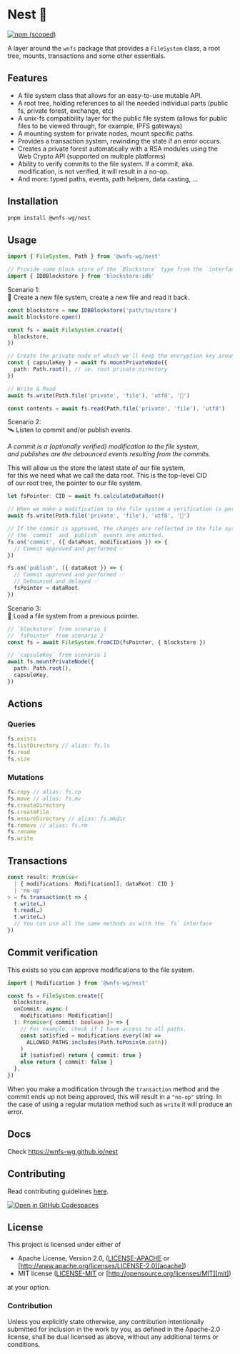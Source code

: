 # Nest 🪺

[![npm (scoped)](https://img.shields.io/npm/v/%40wnfs-wg/nest)](https://www.npmjs.com/package/@wnfs-wg/nest)

A layer around the `wnfs` package that provides a `FileSystem` class, a root tree, mounts, transactions and some other essentials.

## Features

- A file system class that allows for an easy-to-use mutable API.
- A root tree, holding references to all the needed individual parts (public fs, private forest, exchange, etc)
- A unix-fs compatibility layer for the public file system (allows for public files to be viewed through, for example, IPFS gateways)
- A mounting system for private nodes, mount specific paths.
- Provides a transaction system, rewinding the state if an error occurs.
- Creates a private forest automatically with a RSA modules using the Web Crypto API (supported on multiple platforms)
- Ability to verify commits to the file system. If a commit, aka. modification, is not verified, it will result in a no-op.
- And more: typed paths, events, path helpers, data casting, …

## Installation

```bash
pnpm install @wnfs-wg/nest
```

## Usage

```ts
import { FileSystem, Path } from '@wnfs-wg/nest'

// Provide some block store of the `Blockstore` type from the `interface-blockstore` package
import { IDBBlockstore } from 'blockstore-idb'
```

Scenario 1:<br />
🚀 Create a new file system, create a new file and read it back.

```ts
const blockstore = new IDBBlockstore('path/to/store')
await blockstore.open()

const fs = await FileSystem.create({
  blockstore,
})

// Create the private node of which we'll keep the encryption key around.
const { capsuleKey } = await fs.mountPrivateNode({
  path: Path.root(), // ie. root private directory
})

// Write & Read
await fs.write(Path.file('private', 'file'), 'utf8', '🪺')

const contents = await fs.read(Path.file('private', 'file'), 'utf8')
```

Scenario 2:<br />
🛰️ Listen to commit and/or publish events.

_A commit is a (optionally verified) modification to the file system,<br />
and publishes are the debounced events resulting from the commits._

This will allow us the store the latest state of our file system,<br />
for this we need what we call the data root. This is the top-level CID<br />
of our root tree, the pointer to our file system.

```ts
let fsPointer: CID = await fs.calculateDataRoot()

// When we make a modification to the file system a verification is performed.
await fs.write(Path.file('private', 'file'), 'utf8', '🪺')

// If the commit is approved, the changes are reflected in the file system and
// the `commit` and `publish` events are emitted.
fs.on('commit', ({ dataRoot, modifications }) => {
  // Commit approved and performed ✅
})

fs.on('publish', ({ dataRoot }) => {
  // Commit approved and performed ✅
  // Debounced and delayed ✅
  fsPointer = dataRoot
})
```

Scenario 3:<br />
🧳 Load a file system from a previous pointer.

```ts
// `blockstore` from scenario 1
// `fsPointer` from scenario 2
const fs = await FileSystem.fromCID(fsPointer, { blockstore })

// `capsuleKey` from scenario 1
await fs.mountPrivateNode({
  path: Path.root(),
  capsuleKey,
})
```

## Actions

### Queries

```ts
fs.exists
fs.listDirectory // alias: fs.ls
fs.read
fs.size
```

### Mutations

```ts
fs.copy // alias: fs.cp
fs.move // alias: fs.mv
fs.createDirectory
fs.createFile
fs.ensureDirectory // alias: fs.mkdir
fs.remove // alias: fs.rm
fs.rename
fs.write
```

## Transactions

```ts
const result: Promise<
  | { modifications: Modification[]; dataRoot: CID }
  | 'no-op'
> = fs.transaction(t => {
  t.write(…)
  t.read(…)
  t.write(…)
  // You can use all the same methods as with the `fs` interface
})
```

## Commit verification

This exists so you can approve modifications to the file system.

```ts
import { Modification } from '@wnfs-wg/nest'

const fs = FileSystem.create({
  blockstore,
  onCommit: async (
    modifications: Modification[]
  ): Promise<{ commit: boolean }> => {
    // For example, check if I have access to all paths.
    const satisfied = modifications.every((m) =>
      ALLOWED_PATHS.includes(Path.toPosix(m.path))
    )
    if (satisfied) return { commit: true }
    else return { commit: false }
  },
})
```

When you make a modification through the `transaction` method and the commit ends up not being approved, this will result in a `"no-op"` string. In the case of using a regular mutation method such as `write` it will produce an error.

## Docs

Check <https://wnfs-wg.github.io/nest>

## Contributing

Read contributing guidelines [here](../../.github/CONTRIBUTING.md).

[![Open in GitHub Codespaces](https://github.com/codespaces/badge.svg)](https://codespaces.new/@wnfs-wg/nest)

## License

This project is licensed under either of

- Apache License, Version 2.0, ([LICENSE-APACHE](../../LICENSE-APACHE) or
  [http://www.apache.org/licenses/LICENSE-2.0][apache])
- MIT license ([LICENSE-MIT](../../LICENSE-MIT) or
  [http://opensource.org/licenses/MIT][mit])

at your option.

### Contribution

Unless you explicitly state otherwise, any contribution intentionally
submitted for inclusion in the work by you, as defined in the Apache-2.0
license, shall be dual licensed as above, without any additional terms or
conditions.

[apache]: https://www.apache.org/licenses/LICENSE-2.0
[mit]: http://opensource.org/licenses/MIT
